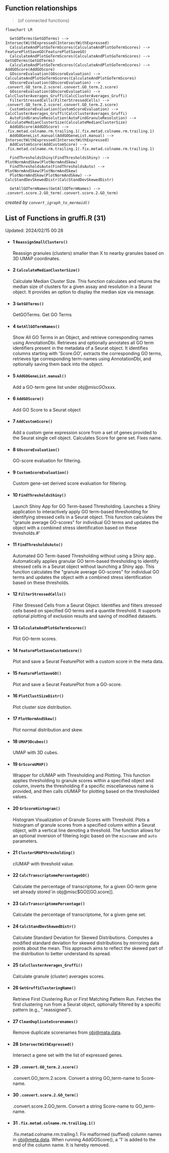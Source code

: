 ## Function relationships

 > (of connected functions)

```mermaid
flowchart LR

  GetGOTerms(GetGOTerms) --> IntersectWithExpressed(IntersectWithExpressed)
  CalculateAndPlotGoTermScores(CalculateAndPlotGoTermScores) --> FeaturePlotSaveGO(FeaturePlotSaveGO)
  CalculateAndPlotGoTermScores(CalculateAndPlotGoTermScores) --> GetGOTerms(GetGOTerms)
  CalculateAndPlotGoTermScores(CalculateAndPlotGoTermScores) --> AddGOScore(AddGOScore)
  GOscoreEvaluation(GOscoreEvaluation) --> CalculateAndPlotGoTermScores(CalculateAndPlotGoTermScores)
  GOscoreEvaluation(GOscoreEvaluation) --> .convert.GO_term.2.score(.convert.GO_term.2.score)
  GOscoreEvaluation(GOscoreEvaluation) -->   CalcClusterAverages_Gruffi(CalcClusterAverages_Gruffi)
  FilterStressedCells(FilterStressedCells) --> .convert.GO_term.2.score(.convert.GO_term.2.score)
  CustomScoreEvaluation(CustomScoreEvaluation) --> CalcClusterAverages_Gruffi(CalcClusterAverages_Gruffi)
  AutoFindGranuleResolution(AutoFindGranuleResolution) --> CalculateMedianClusterSize(CalculateMedianClusterSize)
  AddGOScore(AddGOScore) --> .fix.metad.colname.rm.trailing.1(.fix.metad.colname.rm.trailing.1)
  AddGOGeneList.manual(AddGOGeneList.manual) --> IntersectWithExpressed(IntersectWithExpressed)
  AddCustomScore(AddCustomScore) --> .fix.metad.colname.rm.trailing.1(.fix.metad.colname.rm.trailing.1)

  FindThresholdsShiny(FindThresholdsShiny) --> PlotNormAndSkew(PlotNormAndSkew)
  FindThresholdsAuto(FindThresholdsAuto) --> PlotNormAndSkew(PlotNormAndSkew)
  PlotNormAndSkew(PlotNormAndSkew) --> CalcStandDevSkewedDistr(CalcStandDevSkewedDistr)

  GetAllGOTermNames(GetAllGOTermNames) --> .convert.score.2.GO_term(.convert.score.2.GO_term)

```

 *created by `convert_igraph_to_mermaid()`*



## List of Functions in gruffi.R (31)

Updated: 2024/02/15 00:28

- #### 1 `ReassignSmallClusters()`

  Reassign granules (clusters) smaller than X to nearby granules based on 3D UMAP coordinates.

- #### 2 `CalculateMedianClusterSize()`

  Calculate Median Cluster Size. This function calculates and returns the median size of clusters for a given assay  and resolution in a Seurat object. It provides an option to display the median size via message.

- #### 3 `GetGOTerms()`

  GetGOTerms. Get GO Terms

- #### 4 `GetAllGOTermNames()`

  Show All GO Terms in an Object, and retrieve corresponding names using AnnotationDbi. Retrieves and optionally annotates all GO term identifiers present in the  metadata of a Seurat object. It identifies columns starting with 'Score.GO',  extracts the corresponding GO terms, retrieves tge corresponding term-names using AnnotationDbi,  and optionally saving them back into the object.

- #### 5 `AddGOGeneList.manual()`

  Add a GO-term gene list under obj@misc$GO$xxxx.

- #### 6 `AddGOScore()`

  Add GO Score to a Seurat object

- #### 7 `AddCustomScore()`

  Add a custom gene expression score from a set of genes provided to the  Seurat single cell object. Calculates Score for gene set. Fixes name.

- #### 8 `GOscoreEvaluation()`

  GO-score evaluation for filtering.

- #### 9 `CustomScoreEvaluation()`

  Custom gene-set derived score evaluation for filtering.

- #### 10 `FindThresholdsShiny()`

  Launch Shiny App for GO Term-based Thresholding. Launches a Shiny application to interactively apply GO term-based thresholding  for identifying stressed cells in a Seurat object. This function calculates the  "granule average GO-scores" for individual GO terms and updates the object with a combined stress  identification based on these thresholds.#'

- #### 11 `FindThresholdsAuto()`

  Automated GO Term-based Thresholding without using a Shiny app.. Automatically applies granular GO term-based thresholding to identify stressed cells  in a Seurat object without launching a Shiny app. This function calculates the  "granule average GO-scores" for individual GO terms and updates the object with a combined stress  identification based on these thresholds.

- #### 12 `FilterStressedCells()`

  Filter Stressed Cells from a Seurat Object. Identifies and filters stressed cells based on specified GO terms and a quantile threshold.  It supports optional plotting of exclusion results and saving of modified datasets.

- #### 13 `CalculateAndPlotGoTermScores()`

  Plot GO-term scores.

- #### 14 `FeaturePlotSaveCustomScore()`

  Plot and save a Seurat FeaturePlot with a custom score in the meta data.

- #### 15 `FeaturePlotSaveGO()`

  Plot and save a Seurat FeaturePlot from a GO-score.

- #### 16 `PlotClustSizeDistr()`

  Plot cluster size distribution.

- #### 17 `PlotNormAndSkew()`

  Plot normal distribution and skew.

- #### 18 `UMAP3Dcubes()`

  UMAP with 3D cubes.

- #### 19 `GrScoreUMAP()`

  Wrapper for clUMAP with Thresholding and Plotting. This function applies thresholding to granule scores within a specified object and column,  inverts the thresholding if a specific miscellaneous name is provided, and then calls clUMAP  for plotting based on the thresholded values.

- #### 20 `GrScoreHistogram()`

  Histogram Visualization of Granule Scores with Threshold. Plots a histogram of granule scores from a specified column within a Seurat object,  with a vertical line denoting a threshold. The function allows for an optional  inversion of filtering logic based on the `miscname` and `auto` parameters.

- #### 21 `ClusterUMAPthresholding()`

  clUMAP with threshold value.

- #### 22 `CalcTranscriptomePercentageGO()`

  Calculate the percentage of transcriptome, for a given GO-term gene set already stored`in obj@misc$GO[[GO.score]].

- #### 23 `CalcTranscriptomePercentage()`

  Calculate the percentage of transcriptome, for a given gene set.

- #### 24 `CalcStandDevSkewedDistr()`

  Calculate Standard Deviation for Skewed Distributions. Computes a modified standard deviation for skewed distributions by mirroring data points about the mean.  This approach aims to reflect the skewed part of the distribution to better understand its spread.

- #### 25 `CalcClusterAverages_Gruffi()`

  Calculate granule (cluster) averages scores.

- #### 26 `GetGruffiClusteringName()`

  Retrieve First Clustering Run or First Matching Pattern Run. Fetches the first clustering run from a Seurat object,  optionally filtered by a specific pattern (e.g., ".reassigned").

- #### 27 `CleanDuplicateScorenames()`

  Remove duplicate scorenames from obj@mata.data.

- #### 28 `IntersectWithExpressed()`

  Intersect a gene set with the list of expressed genes.

- #### 29 `.convert.GO_term.2.score()`

  .convert.GO_term.2.score. Convert a string GO_term-name to Score-name.

- #### 30 `.convert.score.2.GO_term()`

  .convert.score.2.GO_term. Convert a string Score-name to GO_term-name.

- #### 31 `.fix.metad.colname.rm.trailing.1()`

  .fix.metad.colname.rm.trailing.1. Fix malformed (suffxed) column names in obj@meta.data. When running AddGOScore(),  a '1' is added to the end of the column name. It is hereby removed.

